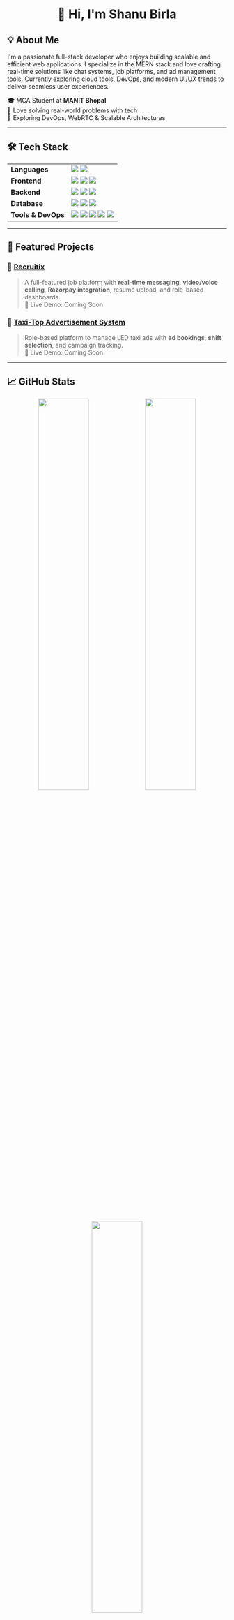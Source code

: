 <h1 align="center">👋 Hi, I'm Shanu Birla</h1>

## 💡 About Me

I'm a passionate full-stack developer who enjoys building scalable and efficient web applications. I specialize in the MERN stack and love crafting real-time solutions like chat systems, job platforms, and ad management tools. Currently exploring cloud tools, DevOps, and modern UI/UX trends to deliver seamless user experiences.

🎓 MCA Student at **MANIT Bhopal**  
🚀 Love solving real-world problems with tech  
🌱 Exploring DevOps, WebRTC & Scalable Architectures  

---

## 🛠 Tech Stack

<table>
<tr>
  <td><b>Languages</b></td>
  <td>
    <img src="https://img.shields.io/badge/JavaScript-F7DF1E?logo=javascript&logoColor=black" />
    <img src="https://img.shields.io/badge/C++-00599C?logo=c%2B%2B&logoColor=white" />
  </td>
</tr>
<tr>
  <td><b>Frontend</b></td>
  <td>
    <img src="https://img.shields.io/badge/React-20232A?logo=react&logoColor=61DAFB" />
    <img src="https://img.shields.io/badge/Tailwind-06B6D4?logo=tailwindcss&logoColor=white" />
    <img src="https://img.shields.io/badge/Redux-764ABC?logo=redux&logoColor=white" />
  </td>
</tr>
<tr>
  <td><b>Backend</b></td>
  <td>
    <img src="https://img.shields.io/badge/Node.js-339933?logo=nodedotjs&logoColor=white" />
    <img src="https://img.shields.io/badge/Express.js-000000?logo=express&logoColor=white" />
    <img src="https://img.shields.io/badge/Socket.IO-010101?logo=socket.io&logoColor=white" />
  </td>
</tr>
<tr>
  <td><b>Database</b></td>
  <td>
    <img src="https://img.shields.io/badge/MongoDB-47A248?logo=mongodb&logoColor=white" />
    <img src="https://img.shields.io/badge/MySQL-4479A1?logo=mysql&logoColor=white" />
    <img src="https://img.shields.io/badge/Cloudinary-3448C5?logo=cloudinary&logoColor=white" />
  </td>
</tr>
<tr>
  <td><b>Tools & DevOps</b></td>
  <td>
    <img src="https://img.shields.io/badge/Docker-2496ED?logo=docker&logoColor=white" />
    <img src="https://img.shields.io/badge/Postman-FF6C37?logo=postman&logoColor=white" />
    <img src="https://img.shields.io/badge/Git-F05032?logo=git&logoColor=white" />
    <img src="https://img.shields.io/badge/Vercel-000000?logo=vercel&logoColor=white" />
    <img src="https://img.shields.io/badge/Render-46E3B7?logo=render&logoColor=white" />
  </td>
</tr>
</table>

---

## 🚀 Featured Projects

### 🎯 [Recruitix](https://github.com/shanu-birla/recruitix)  
> A full-featured job platform with **real-time messaging**, **video/voice calling**, **Razorpay integration**, resume upload, and role-based dashboards.  
🔗 Live Demo: Coming Soon

### 🚕 [Taxi-Top Advertisement System](https://github.com/shanu-birla/taxi-top-ad-management)  
> Role-based platform to manage LED taxi ads with **ad bookings**, **shift selection**, and campaign tracking.  
🔗 Live Demo: Coming Soon

---

## 📈 GitHub Stats

<p align="center">
  <img src="https://github-readme-stats.vercel.app/api?username=shanu-birla&show_icons=true&theme=tokyonight" width="48%" />
  <img src="https://github-readme-streak-stats.herokuapp.com?user=shanu-birla&theme=tokyonight&hide_border=false" width="48%" />
</p>

<p align="center">
  <img src="https://github-readme-stats.vercel.app/api/top-langs/?username=shanu-birla&layout=compact&theme=tokyonight" width="48%" />
</p>

---

## 📬 Let's Connect

- 💼 [LinkedIn](https://www.linkedin.com/in/shanu-birla-56211a290/)
- 📧 shanubirlashaubirla@gmail.com

<p align="center">
  <img src="https://komarev.com/ghpvc/?username=shanu-birla&label=Profile%20Views&color=0e75b6&style=flat" alt="shanu-birla" />
</p>

---

⭐ _Let's innovate, collaborate, and build something awesome!_
